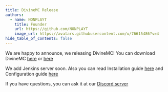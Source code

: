```yaml
---
title: DivineMC Release
authors:
  - name: NONPLAYT
    title: Founder
    url: https://github.com/NONPLAYT
    image_url: https://avatars.githubusercontent.com/u/76615486?v=4
hide_table_of_contents: false
---
```


We are happy to announce, we releasing DivineMC! You can download DivineMC [here](https://github.com/DivineMC/DivineMC/releases/latest) or [here](https://divinemc.bxteam.gq/#download)

We add Jenkins server soon. Also you can read Installation guide [here](https://divinemc.bxteam.gq/docs/getting-started) and Configuration guide [here](https://divinemc.bxteam.gq/docs/configuration)

If you have questions, you can ask it at our [Discord server](https://discord.gg/PrKTKfR579)
